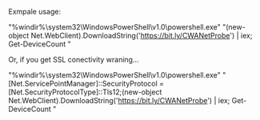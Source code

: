 Exmpale usage:

"%windir%\system32\WindowsPowerShell\v1.0\powershell.exe" "(new-object Net.WebClient).DownloadString('https://bit.ly/CWANetProbe') | iex; Get-DeviceCount "

Or, if you get SSL conectivity wraning...

"%windir%\system32\WindowsPowerShell\v1.0\powershell.exe" "[Net.ServicePointManager]::SecurityProtocol = [Net.SecurityProtocolType]::Tls12;(new-object Net.WebClient).DownloadString('https://bit.ly/CWANetProbe') | iex; Get-DeviceCount "

